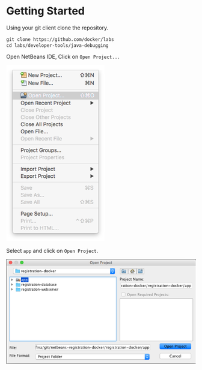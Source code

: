 # Getting Started

Using your git client clone the repository.

```
git clone https://github.com/docker/labs
cd labs/developer-tools/java-debugging
```

Open NetBeans IDE, Click on `Open Project...`

![](./assets/netbeans_open_project_menu.png)

Select `app` and click on `Open Project`.

![](./assets/netbeans_open_project_app.png)
